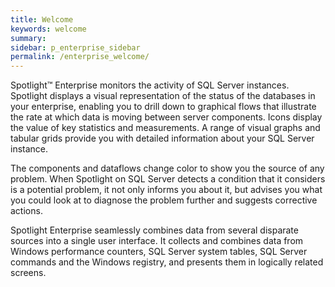 ```yaml
---
title: Welcome
keywords: welcome
summary:
sidebar: p_enterprise_sidebar
permalink: /enterprise_welcome/
---
```




Spotlight™ Enterprise monitors the activity of SQL Server instances. Spotlight displays a visual representation of the status of the databases in your enterprise, enabling you to drill down to graphical flows that illustrate the rate at which data is moving between server components. Icons display the value of key statistics and measurements. A range of visual graphs and tabular grids provide you with detailed information about your SQL Server instance.

The components and dataflows change color to show you the source of any problem. When Spotlight on SQL Server detects a condition that it considers is a potential problem, it not only informs you about it, but advises you what you could look at to diagnose the problem further and suggests corrective actions.

Spotlight Enterprise seamlessly combines data from several disparate sources into a single user interface. It collects and combines data from Windows performance counters, SQL Server system tables, SQL Server commands and the Windows registry, and presents them in logically related screens.
